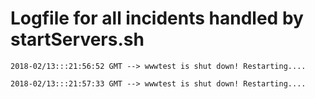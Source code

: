 # Logfile for all incidents handled by startServers.sh

`2018-02/13:::21:56:52 GMT --> wwwtest is shut down! Restarting....`

`2018-02/13:::21:57:33 GMT --> wwwtest is shut down! Restarting....`

